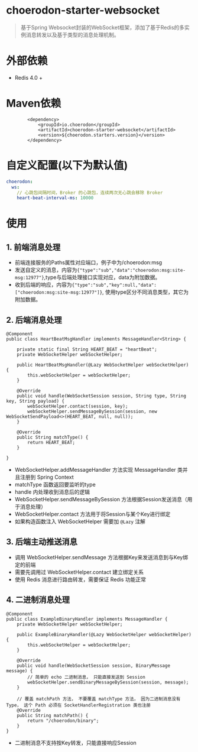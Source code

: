 # choerodon-starter-websocket
> 基于Spring Websocket封装的WebSocket框架，添加了基于Redis的多实例消息转发以及基于类型的消息处理机制。
# 外部依赖
* Redis 4.0 +
# Maven依赖
```
        <dependency>
            <groupId>io.choerodon</groupId>
            <artifactId>choerodon-starter-websocket</artifactId>
            <version>${choerodon.starters.version}</version>
        </dependency>
```
# 自定义配置(以下为默认值)
```yaml
choerodon:
  ws:
    // 心跳包间隔时间，Broker 的心跳包，连续两次无心跳会移除 Broker
    heart-beat-interval-ms: 10000
```
# 使用
## 1. 前端消息处理
* 前端连接服务的Paths属性对应端口，例子中为/choerodon:msg
* 发送自定义的消息，内容为`{"type":"sub","data":"choerodon:msg:site-msg:12977"}`,type与后端处理接口实现对应，data为附加数据。
* 收到后端的响应，内容为`{"type":"sub","key":null,"data":["choerodon:msg:site-msg:12977"]}`, 使用type区分不同消息类型，其它为附加数据。
## 2. 后端消息处理
```
@Component
public class HeartBeatMsgHandler implements MessageHandler<String> {

    private static final String HEART_BEAT = "heartBeat";
    private WebSocketHelper webSocketHelper;

    public HeartBeatMsgHandler(@Lazy WebSocketHelper webSocketHelper) {
        this.webSocketHelper = webSocketHelper;
    }

    @Override
    public void handle(WebSocketSession session, String type, String key, String payload) {
        webSocketHelper.contact(session, key);
        webSocketHelper.sendMessageBySession(session, new WebSocketSendPayload<>(HEART_BEAT, null, null));
    }

    @Override
    public String matchType() {
        return HEART_BEAT;
    }

}
```
* WebSocketHelper.addMessageHandler 方法实现 MessageHandler 类并且注册到 Spring Context
* matchType 函数返回要监听的type
* handle 内处理收到消息后的逻辑
* WebSocketHelper.sendMessageBySession 方法根据Session发送消息（用于消息处理）
* WebSocketHelper.contact 方法用于将Session与某个Key进行绑定
* 如果构造函数注入 WebSocketHelper 需要加 `@Lazy` 注解

## 3. 后端主动推送消息
* 调用 WebSocketHelper.sendMessage 方法根据Key来发送消息到与Key绑定的前端
* 需要先调用过 WebSocketHelper.contact 建立绑定关系
* 使用 Redis 消息进行路由转发，需要保证 Redis 功能正常

## 4. 二进制消息处理

```
@Component
public class ExampleBinaryHandler implements MessageHandler {
    private WebSocketHelper webSocketHelper;

    public ExampleBinaryHandler(@Lazy WebSocketHelper webSocketHelper) {
        this.webSocketHelper = webSocketHelper;
    }

    @Override
    public void handle(WebSocketSession session, BinaryMessage message) {
        // 简单的 echo 二进制消息， 只能直接发送到 Session
        webSocketHelper.sendBinaryMessageBySession(session, message);
    }

    // 覆盖 matchPath 方法， 不要覆盖 matchType 方法， 因为二进制消息没有 Type， 这个 Path 必须在 SocketHandlerRegistration 类也注册
    @Override
    public String matchPath() {
        return "/choerodon/binary";
    }
}
```

* 二进制消息不支持按Key转发，只能直接响应Session